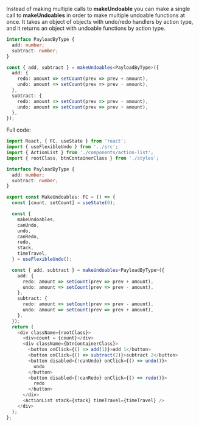 Instead of making multiple calls to **makeUndoable** you can make a single call to **makeUndoables** in order to make multiple undoable functions at once. It takes an object of objects with undo/redo handlers by action type, and it returns an object with undoable functions by action type.

```typescript
interface PayloadByType {
  add: number;
  subtract: number;
}

const { add, subtract } = makeUndoables<PayloadByType>({
  add: {
    redo: amount => setCount(prev => prev + amount),
    undo: amount => setCount(prev => prev - amount),
  },
  subtract: {
    redo: amount => setCount(prev => prev - amount),
    undo: amount => setCount(prev => prev + amount),
  },
});
```

Full code:

```typescript
import React, { FC, useState } from 'react';
import { useFlexibleUndo } from '../src';
import { ActionList } from './components/action-list';
import { rootClass, btnContainerClass } from './styles';

interface PayloadByType {
  add: number;
  subtract: number;
}

export const MakeUndoables: FC = () => {
  const [count, setCount] = useState(0);

  const {
    makeUndoables,
    canUndo,
    undo,
    canRedo,
    redo,
    stack,
    timeTravel,
  } = useFlexibleUndo();

  const { add, subtract } = makeUndoables<PayloadByType>({
    add: {
      redo: amount => setCount(prev => prev + amount),
      undo: amount => setCount(prev => prev - amount),
    },
    subtract: {
      redo: amount => setCount(prev => prev - amount),
      undo: amount => setCount(prev => prev + amount),
    },
  });
  return (
    <div className={rootClass}>
      <div>count = {count}</div>
      <div className={btnContainerClass}>
        <button onClick={() => add(1)}>add 1</button>
        <button onClick={() => subtract(2)}>subtract 2</button>
        <button disabled={!canUndo} onClick={() => undo()}>
          undo
        </button>
        <button disabled={!canRedo} onClick={() => redo()}>
          redo
        </button>
      </div>
      <ActionList stack={stack} timeTravel={timeTravel} />
    </div>
  );
};
```
